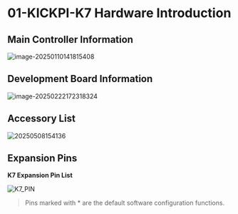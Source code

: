 # 01-KICKPI-K7 Hardware Introduction

## Main Controller Information

![image-20250110141815408](http://tanzhtanzh.oss-cn-shenzhen.aliyuncs.com/img/image-20250110141815408.png)

## Development Board Information

![image-20250222172318324](http://tanzhtanzh.oss-cn-shenzhen.aliyuncs.com/img/image-20250222172318324.png)

## Accessory List

![20250508154136](http://tanzhtanzh.oss-cn-shenzhen.aliyuncs.com/img/微信图片_20250508154136.jpg)

## Expansion Pins

**K7 Expansion Pin List**

![K7_PIN](http://tanzhtanzh.oss-cn-shenzhen.aliyuncs.com/img/K7_PIN.png)

> Pins marked with * are the default software configuration functions.

